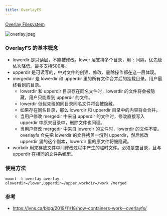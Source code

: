 ```yaml
---
title: OverlayFS
---
```



[Overlay Filesystem](https://www.kernel.org/doc/html/latest/filesystems/overlayfs.html)

![overlay.jpeg](https://jvns.ca/images/overlay.jpeg)

### OverlayFS 的基本概念

- lowerdir 是只读层，不能被修改。lower 层支持多个目录，用 `:` 间隔，优先级依次降低。最多支持500层。
- upperdir 是可读写的，中对文件的创建、修改、删除操作都在这一层体现。
- mergeddir 是 lowerdir 和 upperdir 里的所有文件合并后的挂载目录。用户最终看到的目录。
  - lowerdir 和 upperdir 目录存在同名文件时，lowerdir 的文件将会被隐藏，用户只能看到 upperdir 的文件。
  - lowerdir 低优先级的同目录同名文件将会被隐藏。
  - 如果存在同名目录，那么 lowerdir 和 upperdir 目录中的内容将会合并。
  - 当用户修改 mergedir 中来自 upperdir 的文件时，修改直接写入 upperdir 中原来目录中，删除文件也同理。
  - 当用户修改 mergedir 中来自 lowerdir 的文件时，lowerdir 的文件不变。overlayfs 会先把 lowerdir 的文件拷贝一份到 upperdir，然后修改 upperdir 里的这个副本，lowerdir 里的原文件将被隐藏。
- workdir 用来存放文件中间修改过程中产生的临时文件。必须是空目录，且与 upperdir 在相同的文件系统里。

### 使用方法

`mount -t overlay overlay -olowerdir=/lower,upperdir=/upper,workdir=/work /merged`

### 参考

- https://jvns.ca/blog/2019/11/18/how-containers-work--overlayfs/
